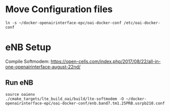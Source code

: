 # Move Configuration files
```
ln -s ~/docker-openairinterface-epc/oai-docker-conf /etc/oai-docker-conf
```

# eNB Setup
Compile Softmodem:
https://open-cells.com/index.php/2017/08/22/all-in-one-openairinterface-august-22nd/

## Run eNB
```
source oaienv
./cmake_targets/lte_build_oai/build/lte-softmodem -O ~/docker-openairinterface-epc/oai-docker-conf/enb.band7.tm1.25PRB.usrpb210.conf
```


